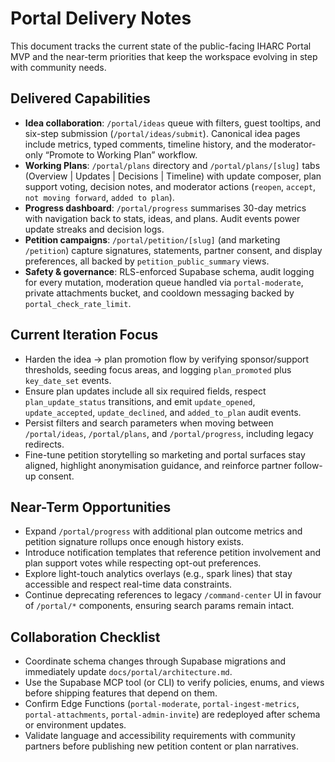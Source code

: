 # Portal Delivery Notes

This document tracks the current state of the public-facing IHARC Portal MVP and the near-term priorities that keep the workspace evolving in step with community needs.

## Delivered Capabilities
- **Idea collaboration**: `/portal/ideas` queue with filters, guest tooltips, and six-step submission (`/portal/ideas/submit`). Canonical idea pages include metrics, typed comments, timeline history, and the moderator-only “Promote to Working Plan” workflow.
- **Working Plans**: `/portal/plans` directory and `/portal/plans/[slug]` tabs (Overview | Updates | Decisions | Timeline) with update composer, plan support voting, decision notes, and moderator actions (`reopen`, `accept`, `not moving forward`, `added to plan`).
- **Progress dashboard**: `/portal/progress` summarises 30-day metrics with navigation back to stats, ideas, and plans. Audit events power update streaks and decision logs.
- **Petition campaigns**: `/portal/petition/[slug]` (and marketing `/petition`) capture signatures, statements, partner consent, and display preferences, all backed by `petition_public_summary` views.
- **Safety & governance**: RLS-enforced Supabase schema, audit logging for every mutation, moderation queue handled via `portal-moderate`, private attachments bucket, and cooldown messaging backed by `portal_check_rate_limit`.

## Current Iteration Focus
- Harden the idea → plan promotion flow by verifying sponsor/support thresholds, seeding focus areas, and logging `plan_promoted` plus `key_date_set` events.
- Ensure plan updates include all six required fields, respect `plan_update_status` transitions, and emit `update_opened`, `update_accepted`, `update_declined`, and `added_to_plan` audit events.
- Persist filters and search parameters when moving between `/portal/ideas`, `/portal/plans`, and `/portal/progress`, including legacy redirects.
- Fine-tune petition storytelling so marketing and portal surfaces stay aligned, highlight anonymisation guidance, and reinforce partner follow-up consent.

## Near-Term Opportunities
- Expand `/portal/progress` with additional plan outcome metrics and petition signature rollups once enough history exists.
- Introduce notification templates that reference petition involvement and plan support votes while respecting opt-out preferences.
- Explore light-touch analytics overlays (e.g., spark lines) that stay accessible and respect real-time data constraints.
- Continue deprecating references to legacy `/command-center` UI in favour of `/portal/*` components, ensuring search params remain intact.

## Collaboration Checklist
- Coordinate schema changes through Supabase migrations and immediately update `docs/portal/architecture.md`.
- Use the Supabase MCP tool (or CLI) to verify policies, enums, and views before shipping features that depend on them.
- Confirm Edge Functions (`portal-moderate`, `portal-ingest-metrics`, `portal-attachments`, `portal-admin-invite`) are redeployed after schema or environment updates.
- Validate language and accessibility requirements with community partners before publishing new petition content or plan narratives.
